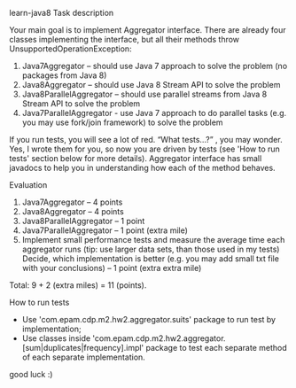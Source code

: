 learn-java8
Task description

Your main goal is to implement Aggregator interface. There are already four classes implementing the interface, but all their methods throw UnsupportedOperationException:

1.	Java7Aggregator – should use Java 7 approach to solve the problem (no packages from Java 8)
2.	Java8Aggregator – should use Java 8 Stream API to solve the problem
3.	Java8ParallelAggregator – should use parallel streams from Java 8 Stream API to solve the problem
4.	Java7ParallelAggregator -  use Java 7 approach to do parallel tasks (e.g. you may use fork/join framework) to solve the problem

If you run tests, you will see a lot of red. “What tests…?” , you may wonder.
Yes, I wrote them for you, so now you are driven by tests (see 'How to run tests' section below for more details).
Aggregator interface has small javadocs to help you in understanding how each of the method behaves.

Evaluation
1.	Java7Aggregator – 4 points
2.	Java8Aggregator – 4 points
3.	Java8ParallelAggregator – 1 point
4.	Java7ParallelAggregator – 1 point (extra mile)
5.	Implement small performance tests and measure the average time each aggregator runs (tip: use larger data sets, than those used in my tests)
Decide, which implementation is better (e.g. you may add small txt file with your conclusions) – 1 point (extra extra mile)

Total: 9 + 2 (extra miles) = 11 (points).


How to run tests

- Use 'com.epam.cdp.m2.hw2.aggregator.suits' package to run test by implementation;
- Use classes inside 'com.epam.cdp.m2.hw2.aggregator.[sum|duplicates|frequency].impl' package to test each separate method of each separate implementation.

good luck :)

